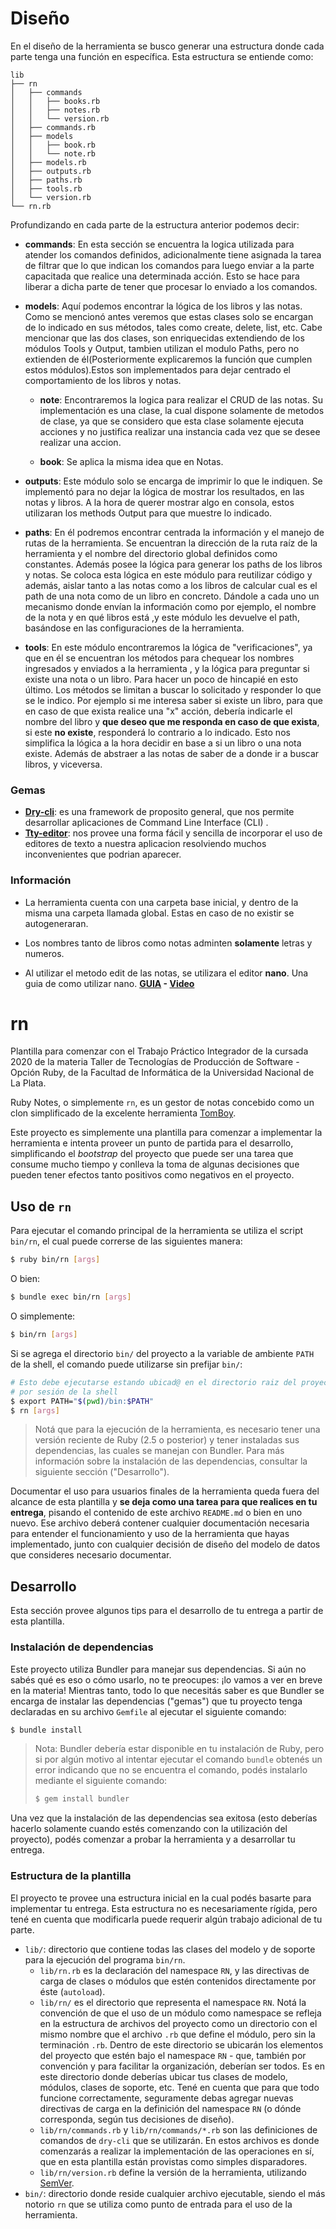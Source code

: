 # Diseño
 
En el diseño de la herramienta se busco generar una estructura donde cada parte tenga una función en específica. Esta estructura se entiende como:
 
```
lib
├── rn
│   ├── commands
│   │   ├── books.rb
│   │   ├── notes.rb
│   │   └── version.rb
│   ├── commands.rb
│   ├── models
│   │   ├── book.rb
│   │   └── note.rb
│   ├── models.rb
│   ├── outputs.rb
│   ├── paths.rb
│   ├── tools.rb
│   └── version.rb
└── rn.rb
```
Profundizando en cada parte de la estructura anterior podemos decir:
 
- **commands**: En esta sección se encuentra la logica utilizada para atender los comandos definidos, adicionalmente tiene asignada la tarea de filtrar que lo que indican los comandos para luego enviar a la parte capacitada que realice una determinada acción. Esto se hace para liberar a dicha parte de tener que procesar lo enviado a los comandos.
 
- **models**: Aquí podemos encontrar la lógica de los libros y las notas. Como se mencionó antes veremos que estas clases solo se encargan de lo indicado en sus métodos, tales como create, delete, list, etc. Cabe mencionar que las dos clases, son enriquecidas extendiendo de los módulos Tools y Output, tambien utilizan el modulo Paths, pero no extienden de él(Posteriormente explicaremos la función que cumplen  estos módulos).Estos son implementados para dejar centrado el comportamiento de los libros y notas.

    -  **note**: Encontraremos la logica para realizar el CRUD de las notas. Su implementación es una clase, la cual dispone solamente de metodos de clase, ya que se considero que esta clase solamente ejecuta acciones y no justifica realizar una instancia cada vez que se desee realizar una accion.

    -  **book**: Se aplica la misma idea que en Notas.

- **outputs**: Este módulo solo se encarga de imprimir lo que le indiquen. Se implementó para no dejar la lógica de mostrar los resultados, en las notas y libros. A la hora de querer mostrar algo en consola, estos utilizaran los methods Output para que muestre lo indicado.
 
 - **paths**: En él podremos encontrar centrada la información y el manejo de rutas de la herramienta. Se encuentran la dirección de la ruta raíz de la herramienta y el nombre del directorio global definidos como constantes. Además posee la lógica para generar los paths de los libros y notas. Se coloca esta lógica en este módulo para reutilizar código y además, aislar tanto a las notas como a los libros de calcular cual es el path de una nota como de un libro en concreto.
 Dándole a cada uno un mecanismo donde envían la información como por ejemplo, el nombre de la nota y en qué libros está ,y este módulo les devuelve el path, basándose en las configuraciones de la herramienta. 
 
- **tools**: En este módulo encontraremos la lógica de "verificaciones", ya que en él se encuentran los métodos para chequear los nombres ingresados y enviados a la herramienta , y la lógica para preguntar si existe una nota o un libro. Para hacer un poco de hincapié en esto último. Los métodos se limitan a buscar lo solicitado y responder lo que se le indico. Por ejemplo si me interesa saber si existe un libro, para que en caso de que exista realice una "x" acción, debería indicarle el nombre del libro y **que deseo que me responda en caso de que exista**, si este **no existe**, responderá lo contrario a lo indicado. Esto nos simplifica la lógica a la hora decidir en base a si un libro o una nota existe. Además de abstraer a las notas de saber de a donde ir a buscar libros, y viceversa.

### Gemas
- **[Dry-cli](https://dry-rb.org/gems/dry-cli/0.6/)**: es una framework de proposito general, que nos permite desarrollar aplicaciones de Command Line Interface (CLI) .
- **[Tty-editor](https://github.com/piotrmurach/tty-editor)**: nos provee una forma fácil y sencilla de incorporar el uso de editores de texto a nuestra aplicacion resolviendo muchos inconvenientes que podrian aparecer.

### Información


- La herramienta cuenta con una carpeta base inicial, y dentro de la misma una carpeta llamada global. Estas en caso de no existir se autogeneraran.

- Los nombres tanto de libros como notas adminten **solamente** letras y numeros.

- Al utilizar el metodo edit de las notas, se utilizara el editor **nano**. Una guia de como utilizar nano.   **[GUIA](https://www.comoinstalarlinux.com/como-usar-el-editor-nano-linux/2/)  - [Video](https://www.youtube.com/watch?v=RlPmmdcLe8g)**



# rn

Plantilla para comenzar con el Trabajo Práctico Integrador de la cursada 2020 de la materia
Taller de Tecnologías de Producción de Software - Opción Ruby, de la Facultad de Informática
de la Universidad Nacional de La Plata.

Ruby Notes, o simplemente `rn`, es un gestor de notas concebido como un clon simplificado
de la excelente herramienta [TomBoy](https://wiki.gnome.org/Apps/Tomboy).

Este proyecto es simplemente una plantilla para comenzar a implementar la herramienta e
intenta proveer un punto de partida para el desarrollo, simplificando el _bootstrap_ del
proyecto que puede ser una tarea que consume mucho tiempo y conlleva la toma de algunas
decisiones que pueden tener efectos tanto positivos como negativos en el proyecto.

## Uso de `rn`

Para ejecutar el comando principal de la herramienta se utiliza el script `bin/rn`, el cual
puede correrse de las siguientes manera:

```bash
$ ruby bin/rn [args]
```

O bien:

```bash
$ bundle exec bin/rn [args]
```

O simplemente:

```bash
$ bin/rn [args]
```

Si se agrega el directorio `bin/` del proyecto a la variable de ambiente `PATH` de la shell,
el comando puede utilizarse sin prefijar `bin/`:

```bash
# Esto debe ejecutarse estando ubicad@ en el directorio raiz del proyecto, una única vez
# por sesión de la shell
$ export PATH="$(pwd)/bin:$PATH"
$ rn [args]
```

> Notá que para la ejecución de la herramienta, es necesario tener una versión reciente de
> Ruby (2.5 o posterior) y tener instaladas sus dependencias, las cuales se manejan con
> Bundler. Para más información sobre la instalación de las dependencias, consultar la
> siguiente sección ("Desarrollo").

Documentar el uso para usuarios finales de la herramienta queda fuera del alcance de esta
plantilla y **se deja como una tarea para que realices en tu entrega**, pisando el contenido
de este archivo `README.md` o bien en uno nuevo. Ese archivo deberá contener cualquier
documentación necesaria para entender el funcionamiento y uso de la herramienta que hayas
implementado, junto con cualquier decisión de diseño del modelo de datos que consideres
necesario documentar.

## Desarrollo

Esta sección provee algunos tips para el desarrollo de tu entrega a partir de esta
plantilla.

### Instalación de dependencias

Este proyecto utiliza Bundler para manejar sus dependencias. Si aún no sabés qué es eso
o cómo usarlo, no te preocupes: ¡lo vamos a ver en breve en la materia! Mientras tanto,
todo lo que necesitás saber es que Bundler se encarga de instalar las dependencias ("gemas")
que tu proyecto tenga declaradas en su archivo `Gemfile` al ejecutar el siguiente comando:

```bash
$ bundle install
```

> Nota: Bundler debería estar disponible en tu instalación de Ruby, pero si por algún
> motivo al intentar ejecutar el comando `bundle` obtenés un error indicando que no se
> encuentra el comando, podés instalarlo mediante el siguiente comando:
>
> ```bash
> $ gem install bundler
> ```

Una vez que la instalación de las dependencias sea exitosa (esto deberías hacerlo solamente
cuando estés comenzando con la utilización del proyecto), podés comenzar a probar la
herramienta y a desarrollar tu entrega.

### Estructura de la plantilla

El proyecto te provee una estructura inicial en la cual podés basarte para implementar tu
entrega. Esta estructura no es necesariamente rígida, pero tené en cuenta que modificarla
puede requerir algún trabajo adicional de tu parte.

* `lib/`: directorio que contiene todas las clases del modelo y de soporte para la ejecución
  del programa `bin/rn`.
  * `lib/rn.rb` es la declaración del namespace `RN`, y las directivas de carga de clases
    o módulos que estén contenidos directamente por éste (`autoload`).
  * `lib/rn/` es el directorio que representa el namespace `RN`. Notá la convención de que
    el uso de un módulo como namespace se refleja en la estructura de archivos del proyecto
    como un directorio con el mismo nombre que el archivo `.rb` que define el módulo, pero
    sin la terminación `.rb`. Dentro de este directorio se ubicarán los elementos del
    proyecto que estén bajo el namespace `RN` - que, también por convención y para facilitar
    la organización, deberían ser todos. Es en este directorio donde deberías ubicar tus
    clases de modelo, módulos, clases de soporte, etc. Tené en cuenta que para que todo
    funcione correctamente, seguramente debas agregar nuevas directivas de carga en la
    definición del namespace `RN` (o dónde corresponda, según tus decisiones de diseño).
  * `lib/rn/commands.rb` y `lib/rn/commands/*.rb` son las definiciones de comandos de
    `dry-cli` que se utilizarán. En estos archivos es donde comenzarás a realizar la
    implementación de las operaciones en sí, que en esta plantilla están provistas como
    simples disparadores.
  * `lib/rn/version.rb` define la versión de la herramienta, utilizando [SemVer](https://semver.org/lang/es/).
* `bin/`: directorio donde reside cualquier archivo ejecutable, siendo el más notorio `rn`
  que se utiliza como punto de entrada para el uso de la herramienta.
